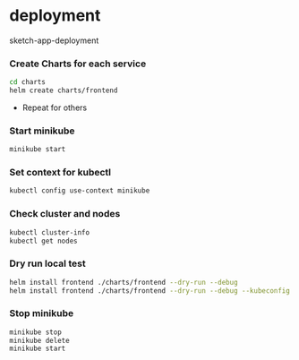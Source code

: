 # deployment

sketch-app-deployment

### Create Charts for each service

```sh
cd charts
helm create charts/frontend
```

- Repeat for others

### Start minikube

```sh
minikube start
```

### Set context for kubectl

```sh
kubectl config use-context minikube
```

### Check cluster and nodes

```sh
kubectl cluster-info
kubectl get nodes
```

### Dry run local test

```sh
helm install frontend ./charts/frontend --dry-run --debug
helm install frontend ./charts/frontend --dry-run --debug --kubeconfig ~/.kube/config
```

### Stop minikube

```sh
minikube stop
minikube delete
minikube start
```
